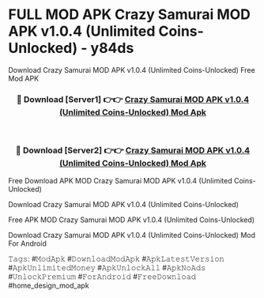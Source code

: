 # FULL MOD APK Crazy Samurai MOD APK v1.0.4 (Unlimited Coins-Unlocked) - y84ds
Download Crazy Samurai MOD APK v1.0.4 (Unlimited Coins-Unlocked) Free Mod APK

<div align="center">
<h3>🔴 Download [Server1] 👉👉 <a href="https://apk-comot.site?title=Crazy_Samurai_MOD_APK_v1.0.4_(Unlimited_Coins-Unlocked)">Crazy Samurai MOD APK v1.0.4 (Unlimited Coins-Unlocked) Mod Apk</a></h3><br>

<h3>🔴 Download [Server2] 👉👉 <a href="https://apk-comot.site?title=Crazy_Samurai_MOD_APK_v1.0.4_(Unlimited_Coins-Unlocked)">Crazy Samurai MOD APK v1.0.4 (Unlimited Coins-Unlocked) Mod Apk</a></h3>
</div>


Free Download APK MOD Crazy Samurai MOD APK v1.0.4 (Unlimited Coins-Unlocked)

Download Crazy Samurai MOD APK v1.0.4 (Unlimited Coins-Unlocked) 

Free APK MOD Crazy Samurai MOD APK v1.0.4 (Unlimited Coins-Unlocked) 

Download Crazy Samurai MOD APK v1.0.4 (Unlimited Coins-Unlocked) Mod For Android

𝚃𝚊𝚐𝚜: #𝙼𝚘𝚍𝙰𝚙𝚔 #𝙳𝚘𝚠𝚗𝚕𝚘𝚊𝚍𝙼𝚘𝚍𝙰𝚙𝚔 #𝙰𝚙𝚔𝙻𝚊𝚝𝚎𝚜𝚝𝚅𝚎𝚛𝚜𝚒𝚘𝚗 #𝙰𝚙𝚔𝚄𝚗𝚕𝚒𝚖𝚒𝚝𝚎𝚍𝙼𝚘𝚗𝚎𝚢 #𝙰𝚙𝚔𝚄𝚗𝚕𝚘𝚌𝚔𝙰𝚕𝚕 #𝙰𝚙𝚔𝙽𝚘𝙰𝚍𝚜 #𝚄𝚗𝚕𝚘𝚌𝚔𝙿𝚛𝚎𝚖𝚒𝚞𝚖 #𝙵𝚘𝚛𝙰𝚗𝚍𝚛𝚘𝚒𝚍 #𝙵𝚛𝚎𝚎𝙳𝚘𝚠𝚗𝚕𝚘𝚊𝚍 #home_design_mod_apk